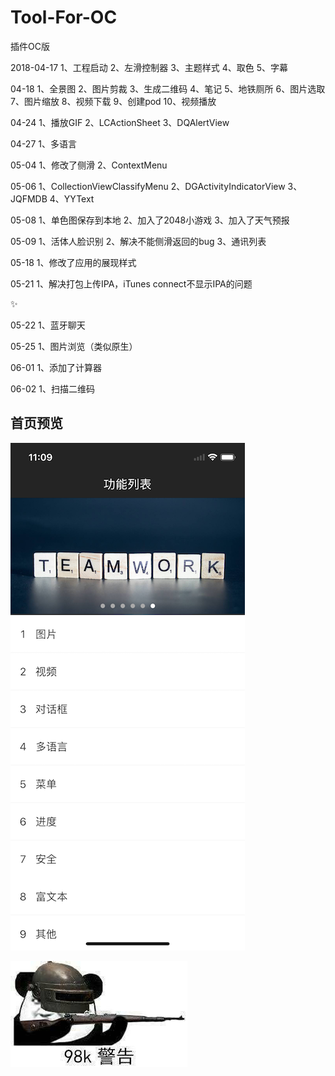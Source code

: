 # Tool-For-OC
插件OC版

2018-04-17
1、工程启动
2、左滑控制器
3、主题样式
4、取色
5、字幕

04-18
1、全景图
2、图片剪裁
3、生成二维码
4、笔记
5、地铁厕所
6、图片选取
7、图片缩放
8、视频下载
9、创建pod
10、视频播放

04-24
1、播放GIF
2、LCActionSheet
3、DQAlertView

04-27
1、多语言

05-04
1、修改了侧滑
2、ContextMenu

05-06
1、CollectionViewClassifyMenu
2、DGActivityIndicatorView
3、JQFMDB
4、YYText

05-08
1、单色图保存到本地
2、加入了2048小游戏
3、加入了天气预报

05-09
1、活体人脸识别
2、解决不能侧滑返回的bug
3、通讯列表

05-18
1、修改了应用的展现样式


05-21
1、解决打包上传IPA，iTunes connect不显示IPA的问题

✨

05-22
1、蓝牙聊天

05-25
1、图片浏览（类似原生）

06-01
1、添加了计算器

06-02
1、扫描二维码


## 首页预览

![](images/首页.png)

![](images/98k警告.jpg "皮一下很开心")






